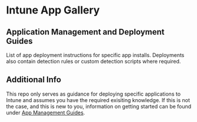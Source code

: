 # Intune App Gallery
## Application Management and Deployment Guides

List of app deployment instructions for specific app installs. Deployments also contain detection rules or custom detection scripts where required.

## Additional Info

This repo only serves as guidance for deploying specific applications to Intune and assumes you have the required exisiting knowledge. If this is not the case, and this is new to you, information on getting started can be found under [App Management Guides](https://github.com/contrxl/Intune-App-Gallery/tree/main/App%20Management%20Guides).
